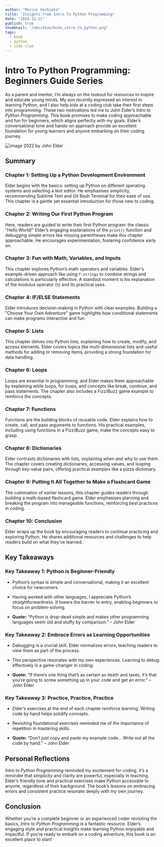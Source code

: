 ```yaml
---
author: "Marcus Vechiato"
title: "Insights from Intro To Python Programming"
date: "2024-12-21"
publish: true
thumbnail: "/obsidian/book_intro_to_python.png"
tags:
  - book
  - python
  - code club
--- 
```


# **Intro To Python Programming: Beginners Guide Series**

As a parent and mentor, I’m always on the lookout for resources to inspire and educate young minds. My son recently expressed an interest in learning Python, and I also help kids at a coding club take their first steps into programming. These two motivations led me to John Elder’s _Intro to Python Programming_. This book promises to make coding approachable and fun for beginners, which aligns perfectly with my goals. Elder’s conversational tone and hands-on approach provide an excellent foundation for young learners and anyone embarking on their coding journey.

![image](/obsidian/book_intro_to_python.png)
2022 by John Elder
## **Summary**

### **Chapter 1: Setting Up a Python Development Environment**

Elder begins with the basics: setting up Python on different operating systems and selecting a text editor. He emphasises simplicity, recommending Sublime Text and Git Bash Terminal for their ease of use. This chapter is a gentle yet essential introduction for those new to coding.

### **Chapter 2: Writing Our First Python Program**

Here, readers are guided to write their first Python program: the classic "Hello World!" Elder’s engaging explanations of the `print()` function and debugging simple errors like missing parentheses make this chapter approachable. He encourages experimentation, fostering confidence early on.

### **Chapter 3: Fun with Math, Variables, and Inputs**

This chapter explores Python’s math operators and variables. Elder's example-driven approach like using `f-strings` to combine strings and calculations is particularly effective. A standout moment is his explanation of the modulus operator (`%`) and its practical uses.

### **Chapter 4: IF/ELSE Statements**

Elder introduces decision-making in Python with clear examples. Building a "Choose Your Own Adventure" game highlights how conditional statements can make programs interactive and fun.

### **Chapter 5: Lists**

This chapter delves into Python lists, explaining how to create, modify, and access elements. Elder covers topics like multi-dimensional lists and useful methods for adding or removing items, providing a strong foundation for data handling.

### **Chapter 6: Loops**

Loops are essential in programming, and Elder makes them approachable by explaining while loops, for loops, and concepts like break, continue, and pass statements. The chapter also includes a Fizz/Buzz game example to reinforce the concepts.

### **Chapter 7: Functions**

Functions are the building blocks of reusable code. Elder explains how to create, call, and pass arguments to functions. His practical examples, including using functions in a Fizz/Buzz game, make the concepts easy to grasp.

### **Chapter 8: Dictionaries**

Elder contrasts dictionaries with lists, explaining when and why to use them. The chapter covers creating dictionaries, accessing values, and looping through key-value pairs, offering practical examples like a pizza dictionary.

### **Chapter 9: Putting It All Together to Make a Flashcard Game**

The culmination of earlier lessons, this chapter guides readers through building a math-based flashcard game. Elder emphasises planning and breaking the program into manageable functions, reinforcing best practices in coding.

### **Chapter 10: Conclusion**

Elder wraps up the book by encouraging readers to continue practicing and exploring Python. He shares additional resources and challenges to help readers build on what they’ve learned.

## **Key Takeaways**

### **Key Takeaway 1: Python is Beginner-Friendly**

- Python’s syntax is simple and conversational, making it an excellent choice for newcomers.
    
- Having worked with other languages, I appreciate Python’s straightforwardness. It lowers the barrier to entry, enabling beginners to focus on problem-solving.
    
- **Quote:** “Python is drop-dead simple and makes other programming languages seem old and stuffy by comparison.” – John Elder
    

### **Key Takeaway 2: Embrace Errors as Learning Opportunities**

- Debugging is a crucial skill. Elder normalizes errors, teaching readers to view them as part of the process.
    
- This perspective resonates with my own experiences. Learning to debug effectively is a game-changer in coding.
    
- **Quote:** “If there’s one thing that’s as certain as death and taxes, it’s that you’re going to screw something up in your code and get an error.” – John Elder
    

### **Key Takeaway 3: Practice, Practice, Practice**

- Elder’s exercises at the end of each chapter reinforce learning. Writing code by hand helps solidify concepts.
    
- Revisiting foundational exercises reminded me of the importance of repetition in mastering skills.
    
- **Quote:** “Don’t just copy and paste my example code… Write out all the code by hand.” – John Elder
    

## **Personal Reflections**

_Intro to Python Programming_ reminded my excitement for coding. It’s a reminder that simplicity and clarity are powerful, especially in teaching. Elder’s friendly tone and practical exercises make Python accessible to anyone, regardless of their background. The book’s lessons on embracing errors and consistent practice resonate deeply with my own journey.

## **Conclusion**

Whether you’re a complete beginner or an experienced coder revisiting the basics, _Intro to Python Programming_ is a fantastic resource. Elder’s engaging style and practical insights make learning Python enjoyable and impactful. If you’re ready to embark on a coding adventure, this book is an excellent place to start!